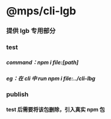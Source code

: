 # @mps/cli-lgb

### 提供 lgb 专用部分

### test

##### command：npm i file:[path]

##### eg：在 cli 中 run npm i file:../cli-lbg

### publish

#### test 后需要将该包删除，引入真实 npm 包
